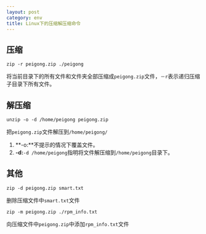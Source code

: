 ```yaml
---
layout: post
category: env
title: Linux下的压缩解压缩命令
---
```


## 压缩 ##

	zip -r peigong.zip ./peigong

将当前目录下的所有文件和文件夹全部压缩成`peigong.zip`文件，`－r`表示递归压缩子目录下所有文件。

## 解压缩 ##

	unzip -o -d /home/peigong peigong.zip

把`peigong.zip`文件解压到`/home/peigong/`

1. **-o:**不提示的情况下覆盖文件。
2. **-d:**`-d /home/peigong`指明将文件解压缩到`/home/peigong`目录下。

## 其他 ##

	zip -d peigong.zip smart.txt

删除压缩文件中`smart.txt`文件

	zip -m peigong.zip ./rpm_info.txt

向压缩文件中`peigong.zip`中添加`rpm_info.txt`文件
